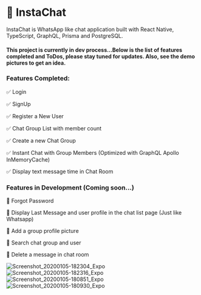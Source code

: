 # :speech_balloon: InstaChat

InstaChat is WhatsApp like chat application built with React Native, TypeScript, GraphQL, Prisma and PostgreSQL.

#### This project is currently in dev process...Below is the list of features completed and ToDos, please stay tuned for updates. Also, see the demo pictures to get an idea.

### Features Completed:
:white_check_mark: Login

:white_check_mark: SignUp

:white_check_mark: Register a New User

:white_check_mark: Chat Group List with member count

:white_check_mark: Create a new Chat Group

:white_check_mark: Instant Chat with Group Members (Optimized with GraphQL Apollo InMemoryCache)

:white_check_mark: Display text message time in Chat Room

### Features in Development (Coming soon...)

:black_square_button: Forgot Password

:black_square_button: Display Last Message and user profile in the chat list page (Just like Whatsapp)

:black_square_button: Add a group profile picture

:black_square_button: Search chat group and user

:black_square_button: Delete a message in chat room

![Screenshot_20200105-182304_Expo](https://user-images.githubusercontent.com/29627276/71787735-7da3e580-2fe9-11ea-87c5-a59e68938213.jpg)
![Screenshot_20200105-182316_Expo](https://user-images.githubusercontent.com/29627276/71787736-7da3e580-2fe9-11ea-9ae3-e3f933f1b38a.jpg)
![Screenshot_20200105-180851_Expo](https://user-images.githubusercontent.com/29627276/71787737-7da3e580-2fe9-11ea-892c-01d8afcaa2fd.jpg)
![Screenshot_20200105-180930_Expo](https://user-images.githubusercontent.com/29627276/71787738-7da3e580-2fe9-11ea-8223-de8e983121ba.jpg)

